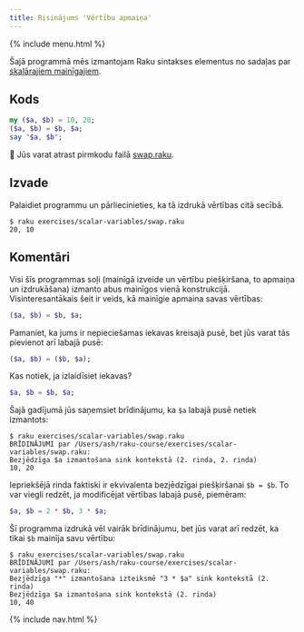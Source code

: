 ```yaml
---
title: Risinājums 'Vērtību apmaiņa'
---
```


{% include menu.html %}

Šajā programmā mēs izmantojam Raku sintakses elementus no sadaļas par [skalārajiem mainīgajiem](/lv/essentials/scalar-variables).

## Kods

```raku
my ($a, $b) = 10, 20;
($a, $b) = $b, $a;
say "$a, $b";
```

🦋 Jūs varat atrast pirmkodu failā [swap.raku](https://github.com/ash/raku-course/blob/master/exercises/scalar-variables/swap.raku).

## Izvade

Palaidiet programmu un pārliecinieties, ka tā izdrukā vērtības citā secībā.

```console
$ raku exercises/scalar-variables/swap.raku
20, 10
```

## Komentāri

Visi šīs programmas soļi (mainīgā izveide un vērtību piešķiršana, to apmaiņa un izdrukāšana) izmanto abus mainīgos vienā konstrukcijā. Visinteresantākais šeit ir veids, kā mainīgie apmaina savas vērtības:

```raku
($a, $b) = $b, $a;
```

Pamaniet, ka jums ir nepieciešamas iekavas kreisajā pusē, bet jūs varat tās pievienot arī labajā pusē:

```raku
($a, $b) = ($b, $a);
```

Kas notiek, ja izlaidīsiet iekavas?

```raku
$a, $b = $b, $a;
```

Šajā gadījumā jūs saņemsiet brīdinājumu, ka `$a` labajā pusē netiek izmantots:

```
$ raku exercises/scalar-variables/swap.raku
BRĪDINĀJUMI par /Users/ash/raku-course/exercises/scalar-variables/swap.raku:
Bezjēdzīga $a izmantošana sink kontekstā (2. rinda, 2. rinda)
10, 20
```

Iepriekšējā rinda faktiski ir ekvivalenta bezjēdzīgai piešķiršanai `$b = $b`. To var viegli redzēt, ja modificējat vērtības labajā pusē, piemēram:

```raku
$a, $b = 2 * $b, 3 * $a;
```

Šī programma izdrukā vēl vairāk brīdinājumu, bet jūs varat arī redzēt, ka tikai `$b` mainīja savu vērtību:

```
$ raku exercises/scalar-variables/swap.raku
BRĪDINĀJUMI par /Users/ash/raku-course/exercises/scalar-variables/swap.raku:
Bezjēdzīga "*" izmantošana izteiksmē "3 * $a" sink kontekstā (2. rinda)
Bezjēdzīga $a izmantošana sink kontekstā (2. rinda)
10, 40
```

{% include nav.html %}